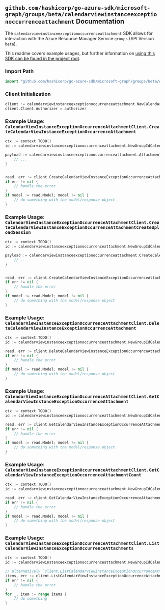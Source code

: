 
## `github.com/hashicorp/go-azure-sdk/microsoft-graph/groups/beta/calendarviewinstanceexceptionoccurrenceattachment` Documentation

The `calendarviewinstanceexceptionoccurrenceattachment` SDK allows for interaction with the Azure Resource Manager Service `groups` (API Version `beta`).

This readme covers example usages, but further information on [using this SDK can be found in the project root](https://github.com/hashicorp/go-azure-sdk/tree/main/docs).

### Import Path

```go
import "github.com/hashicorp/go-azure-sdk/microsoft-graph/groups/beta/calendarviewinstanceexceptionoccurrenceattachment"
```


### Client Initialization

```go
client := calendarviewinstanceexceptionoccurrenceattachment.NewCalendarViewInstanceExceptionOccurrenceAttachmentClientWithBaseURI("https://management.azure.com")
client.Client.Authorizer = authorizer
```


### Example Usage: `CalendarViewInstanceExceptionOccurrenceAttachmentClient.CreateCalendarViewInstanceExceptionOccurrenceAttachment`

```go
ctx := context.TODO()
id := calendarviewinstanceexceptionoccurrenceattachment.NewGroupIdCalendarViewIdInstanceIdExceptionOccurrenceID("groupIdValue", "eventIdValue", "eventId1Value", "eventId2Value")

payload := calendarviewinstanceexceptionoccurrenceattachment.Attachment{
	// ...
}


read, err := client.CreateCalendarViewInstanceExceptionOccurrenceAttachment(ctx, id, payload)
if err != nil {
	// handle the error
}
if model := read.Model; model != nil {
	// do something with the model/response object
}
```


### Example Usage: `CalendarViewInstanceExceptionOccurrenceAttachmentClient.CreateCalendarViewInstanceExceptionOccurrenceAttachmentCreateUploadSession`

```go
ctx := context.TODO()
id := calendarviewinstanceexceptionoccurrenceattachment.NewGroupIdCalendarViewIdInstanceIdExceptionOccurrenceID("groupIdValue", "eventIdValue", "eventId1Value", "eventId2Value")

payload := calendarviewinstanceexceptionoccurrenceattachment.CreateCalendarViewInstanceExceptionOccurrenceAttachmentCreateUploadSessionRequest{
	// ...
}


read, err := client.CreateCalendarViewInstanceExceptionOccurrenceAttachmentCreateUploadSession(ctx, id, payload)
if err != nil {
	// handle the error
}
if model := read.Model; model != nil {
	// do something with the model/response object
}
```


### Example Usage: `CalendarViewInstanceExceptionOccurrenceAttachmentClient.DeleteCalendarViewInstanceExceptionOccurrenceAttachment`

```go
ctx := context.TODO()
id := calendarviewinstanceexceptionoccurrenceattachment.NewGroupIdCalendarViewIdInstanceIdExceptionOccurrenceIdAttachmentID("groupIdValue", "eventIdValue", "eventId1Value", "eventId2Value", "attachmentIdValue")

read, err := client.DeleteCalendarViewInstanceExceptionOccurrenceAttachment(ctx, id)
if err != nil {
	// handle the error
}
if model := read.Model; model != nil {
	// do something with the model/response object
}
```


### Example Usage: `CalendarViewInstanceExceptionOccurrenceAttachmentClient.GetCalendarViewInstanceExceptionOccurrenceAttachment`

```go
ctx := context.TODO()
id := calendarviewinstanceexceptionoccurrenceattachment.NewGroupIdCalendarViewIdInstanceIdExceptionOccurrenceIdAttachmentID("groupIdValue", "eventIdValue", "eventId1Value", "eventId2Value", "attachmentIdValue")

read, err := client.GetCalendarViewInstanceExceptionOccurrenceAttachment(ctx, id)
if err != nil {
	// handle the error
}
if model := read.Model; model != nil {
	// do something with the model/response object
}
```


### Example Usage: `CalendarViewInstanceExceptionOccurrenceAttachmentClient.GetCalendarViewInstanceExceptionOccurrenceAttachmentCount`

```go
ctx := context.TODO()
id := calendarviewinstanceexceptionoccurrenceattachment.NewGroupIdCalendarViewIdInstanceIdExceptionOccurrenceID("groupIdValue", "eventIdValue", "eventId1Value", "eventId2Value")

read, err := client.GetCalendarViewInstanceExceptionOccurrenceAttachmentCount(ctx, id)
if err != nil {
	// handle the error
}
if model := read.Model; model != nil {
	// do something with the model/response object
}
```


### Example Usage: `CalendarViewInstanceExceptionOccurrenceAttachmentClient.ListCalendarViewInstanceExceptionOccurrenceAttachments`

```go
ctx := context.TODO()
id := calendarviewinstanceexceptionoccurrenceattachment.NewGroupIdCalendarViewIdInstanceIdExceptionOccurrenceID("groupIdValue", "eventIdValue", "eventId1Value", "eventId2Value")

// alternatively `client.ListCalendarViewInstanceExceptionOccurrenceAttachments(ctx, id)` can be used to do batched pagination
items, err := client.ListCalendarViewInstanceExceptionOccurrenceAttachmentsComplete(ctx, id)
if err != nil {
	// handle the error
}
for _, item := range items {
	// do something
}
```
